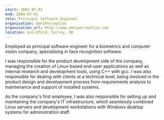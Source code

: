 ```yaml
---
start: 2002-07-01
end: 2004-07-01
role: Principal Software Engineer
organisation: OmniPerception
organisation_url: http://www.omniperception.com
location: Guildford, Surrey, UK
---
```

Employed as principal software engineer for a biometrics and computer vision company, specialising in face recognition software. 

I was responsible for the product development side of the company, managing the creation of Linux-based end-user applications as well as internal research and development tools, using C++ with gcc. I was also responsible for dealing with clients at a technical level, being involved in the product design and development process from requirements analysis to maintenance and support of installed systems.

As the company's first employee, I was also responsible for setting up and maintaining the company's IT infrastructure, which seamlessly combined Linux servers and development workstations with Windows desktop systems for administration staff.